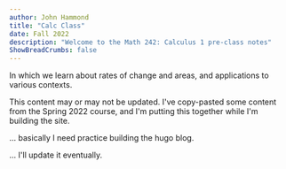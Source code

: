 ```yaml
---
author: John Hammond
title: "Calc Class"
date: Fall 2022
description: "Welcome to the Math 242: Calculus 1 pre-class notes"
ShowBreadCrumbs: false
---
```


In which we learn about rates of change and areas, and applications to various contexts.

<!--more-->

This content may or may not be updated.  I've copy-pasted some content from the Spring 2022 course, and I'm putting this together while I'm building the site.

... basically I need practice building the hugo blog.

... I'll update it eventually. 
